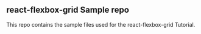 ## react-flexbox-grid Sample repo
This repo contains the sample files used for the react-flexbox-grid Tutorial.